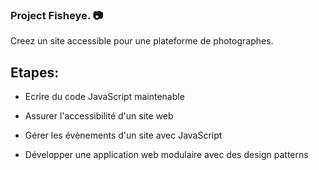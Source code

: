 ### Project Fisheye. :camera:

Creez un site accessible pour une plateforme de photographes.

## Etapes:

 -   Ecrire du code JavaScript maintenable
    
-   Assurer l'accessibilité d'un site web
    
-   Gérer les évènements d'un site avec JavaScript
    
-   Développer une application web modulaire avec des design patterns
